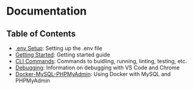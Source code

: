 # Documentation

## Table of Contents

- [.env Setup](.env-setup.md): Setting up the .env file
- [Getting Started](getting-started.md): Getting started guide
- [CLI Commands](commands.md): Commands to buidling, running, linting, testing, etc.
- [Debugging](debugging.md): Information on debugging with VS Code and Chrome
- [Docker-MySQL-PHPMyAdmin](docker-mysql-phpMyAdmin.md): Using Docker with MySQL and PHPMyAdmin
